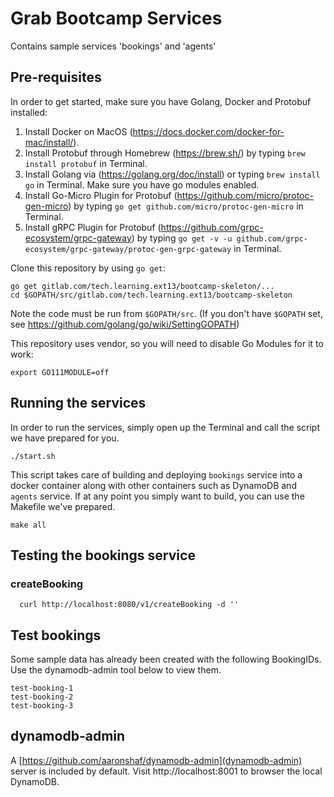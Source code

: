 # Grab Bootcamp Services

Contains sample services 'bookings' and 'agents'

## Pre-requisites

In order to get started, make sure you have Golang, Docker and Protobuf installed:

1. Install Docker on MacOS (https://docs.docker.com/docker-for-mac/install/).
2. Install Protobuf through Homebrew (https://brew.sh/) by typing `brew install protobuf` in Terminal.
3. Install Golang via (https://golang.org/doc/install) or typing `brew install go` in Terminal. Make sure you have go modules enabled.
4. Install Go-Micro Plugin for Protobuf (https://github.com/micro/protoc-gen-micro) by typing `go get github.com/micro/protoc-gen-micro` in Terminal.
5. Install gRPC Plugin for Protobuf (https://github.com/grpc-ecosystem/grpc-gateway) by typing `go get -v -u github.com/grpc-ecosystem/grpc-gateway/protoc-gen-grpc-gateway` in Terminal.

Clone this repository by using `go get`:

```
go get gitlab.com/tech.learning.ext13/bootcamp-skeleton/...
cd $GOPATH/src/gitlab.com/tech.learning.ext13/bootcamp-skeleton
```

Note the code must be run from `$GOPATH/src`. (If you don't have `$GOPATH` set, see https://github.com/golang/go/wiki/SettingGOPATH)

This repository uses vendor, so you will need to disable Go Modules for it to work:

```
export GO111MODULE=off
```

## Running the services

In order to run the services, simply open up the Terminal and call the script we have prepared for you.
```
./start.sh
```

This script takes care of building and deploying `bookings` service into a docker container along with other containers such as DynamoDB and `agents` service. If at any point you simply want to build, you can use the Makefile we've prepared.

```
make all
```

## Testing the bookings service

### createBooking

```
  curl http://localhost:8080/v1/createBooking -d ''
```

## Test bookings

Some sample data has already been created with the following BookingIDs. Use the dynamodb-admin tool below to view them.

```
test-booking-1
test-booking-2
test-booking-3
```

## dynamodb-admin

A [https://github.com/aaronshaf/dynamodb-admin](dynamodb-admin) server is included by default. Visit http://localhost:8001 to browser the local DynamoDB.
